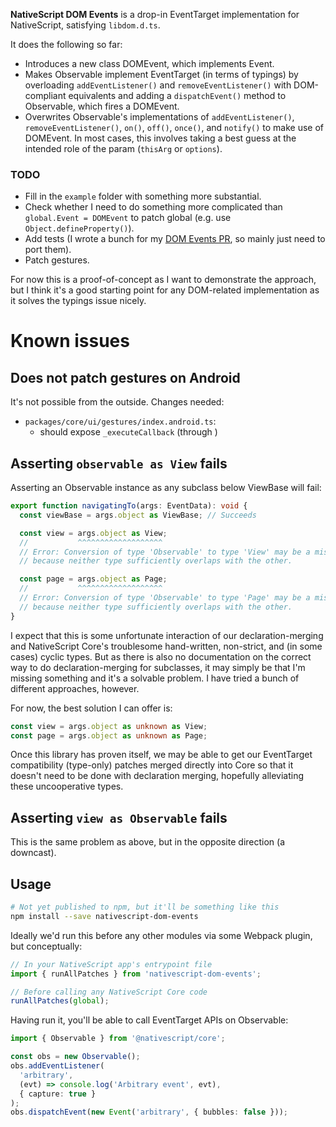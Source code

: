 **NativeScript DOM Events** is a drop-in EventTarget implementation for NativeScript, satisfying `libdom.d.ts`.

It does the following so far:

* Introduces a new class DOMEvent, which implements Event.
* Makes Observable implement EventTarget (in terms of typings) by overloading `addEventListener()` and `removeEventListener()` with DOM-compliant equivalents and adding a `dispatchEvent()` method to Observable, which fires a DOMEvent.
* Overwrites Observable's implementations of `addEventListener()`, `removeEventListener()`, `on()`, `off()`, `once()`, and `notify()` to make use of DOMEvent. In most cases, this involves taking a best guess at the intended role of the param (`thisArg` or `options`).

### TODO

* Fill in the `example` folder with something more substantial.
* Check whether I need to do something more complicated than `global.Event = DOMEvent` to patch global (e.g. use `Object.defineProperty()`).
* Add tests (I wrote a bunch for my [DOM Events PR](https://github.com/NativeScript/NativeScript/pull/10100), so mainly just need to port them).
* Patch gestures.

For now this is a proof-of-concept as I want to demonstrate the approach, but I think it's a good starting point for any DOM-related implementation as it solves the typings issue nicely.

# Known issues

## Does not patch gestures on Android

It's not possible from the outside. Changes needed:

* `packages/core/ui/gestures/index.android.ts`:
  * should expose `_executeCallback` (through )

## Asserting `observable as View` fails

Asserting an Observable instance as any subclass below ViewBase will fail:

```ts
export function navigatingTo(args: EventData): void {
  const viewBase = args.object as ViewBase; // Succeeds

  const view = args.object as View;
  //           ^^^^^^^^^^^^^^^^^^^
  // Error: Conversion of type 'Observable' to type 'View' may be a mistake
  // because neither type sufficiently overlaps with the other.

  const page = args.object as Page;
  //           ^^^^^^^^^^^^^^^^^^^
  // Error: Conversion of type 'Observable' to type 'Page' may be a mistake
  // because neither type sufficiently overlaps with the other.
}
```

I expect that this is some unfortunate interaction of our declaration-merging and NativeScript Core's troublesome hand-written, non-strict, and (in some cases) cyclic types. But as there is also no documentation on the correct way to do declaration-merging for subclasses, it may simply be that I'm missing something and it's a solvable problem. I have tried a bunch of different approaches, however.

For now, the best solution I can offer is:

```ts
const view = args.object as unknown as View;
const page = args.object as unknown as Page;
```

Once this library has proven itself, we may be able to get our EventTarget compatibility (type-only) patches merged directly into Core so that it doesn't need to be done with declaration merging, hopefully alleviating these uncooperative types.

## Asserting `view as Observable` fails

This is the same problem as above, but in the opposite direction (a downcast).

## Usage

```sh
# Not yet published to npm, but it'll be something like this
npm install --save nativescript-dom-events
```

Ideally we'd run this before any other modules via some Webpack plugin, but conceptually:

```ts
// In your NativeScript app's entrypoint file
import { runAllPatches } from 'nativescript-dom-events';

// Before calling any NativeScript Core code
runAllPatches(global);
```

Having run it, you'll be able to call EventTarget APIs on Observable:

```ts
import { Observable } from '@nativescript/core';

const obs = new Observable();
obs.addEventListener(
  'arbitrary',
  (evt) => console.log('Arbitrary event', evt),
  { capture: true }
);
obs.dispatchEvent(new Event('arbitrary', { bubbles: false }));
```
